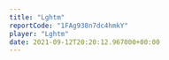 ```yaml
---
title: "Lghtm"
reportCode: "1FAg938n7dc4hmkY"
player: "Lghtm"
date: 2021-09-12T20:20:12.967000+00:00
---
```

